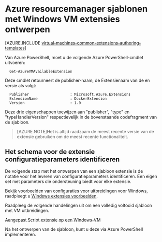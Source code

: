 <properties
   pageTitle="Sjablonen met Windows VM extensies Authoring | Microsoft Azure"
   description="Meer informatie over het ontwerpen van Azure resourcemanager sjablonen met uitbreidingen voor Windows VMs"
   services="virtual-machines-windows"
   documentationCenter=""
   authors="kundanap"
   manager="timlt"
   editor=""
   tags="azure-resource-manager"/>

<tags
   ms.service="virtual-machines-windows"
   ms.devlang="na"
   ms.topic="article"
   ms.tgt_pltfrm="vm-windows"
   ms.workload="infrastructure-services"
   ms.date="03/29/2016"
   ms.author="kundanap"/>

# <a name="authoring-azure-resource-manager-templates-with-windows-vm-extensions"></a>Azure resourcemanager sjablonen met Windows VM extensies ontwerpen

[AZURE.INCLUDE [virtual-machines-common-extensions-authoring-templates](../../includes/virtual-machines-common-extensions-authoring-templates.md)]

Van Azure PowerShell, moet u de volgende Azure PowerShell-cmdlet uitvoeren:

      Get-AzureVMAvailableExtension


Deze cmdlet retourneert de publisher-naam, de Extensienaam van de en versie als volgt:

      Publisher                   : Microsoft.Azure.Extensions  
      ExtensionName               : DockerExtension
      Version                     : 1.0

Deze drie eigenschappen toewijzen aan "publisher", "type" en "typeHandlerVersion" respectievelijk in de bovenstaande codefragment van de sjabloon.

>[AZURE.NOTE]Het is altijd raadzaam de meest recente versie van de extensie gebruiken om de meest recente functionaliteit.

## <a name="identifying-the-schema-for-the-extension-configuration-parameters"></a>Het schema voor de extensie configuratieparameters identificeren

De volgende stap met het ontwerpen van een sjabloon extensie is de notatie voor het leveren van configuratieparameters identificeren. Een eigen set met parameters die ondersteuning biedt voor elke extensie.

Bekijk voorbeelden van configuraties voor uitbreidingen voor Windows, raadpleegt u [Windows extensies voorbeelden](virtual-machines-windows-extensions-configuration-samples.md).


Raadpleeg de volgende handelingen uit om een volledig voltooid sjabloon met VM uitbreidingen.

[Aangepast Script extensie op een Windows-VM](https://github.com/Azure/azure-quickstart-templates/blob/b1908e74259da56a92800cace97350af1f1fc32b/201-list-storage-keys-windows-vm/azuredeploy.json/)


Na het ontwerpen van de sjabloon, kunt u deze via Azure PowerShell implementeren.
